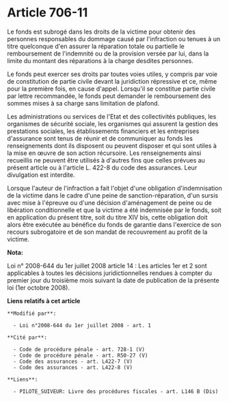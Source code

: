 # Article 706-11

Le fonds est subrogé dans les droits de la victime pour obtenir des personnes responsables du dommage causé par l'infraction
ou tenues à un titre quelconque d'en assurer la réparation totale ou partielle le remboursement de l'indemnité ou de la
provision versée par lui, dans la limite du montant des réparations à la charge desdites personnes. 

Le fonds peut exercer ses droits par toutes voies utiles, y compris par voie de constitution de partie civile devant la
juridiction répressive et ce, même pour la première fois, en cause d'appel. Lorsqu'il se constitue partie civile par lettre
recommandée, le fonds peut demander le remboursement des sommes mises à sa charge sans limitation de plafond. 

Les administrations ou services de l'Etat et des collectivités publiques, les organismes de sécurité sociale, les organismes
qui assurent la gestion des prestations sociales, les établissements financiers et les entreprises d'assurance sont tenus de
réunir et de communiquer au fonds les renseignements dont ils disposent ou peuvent disposer et qui sont utiles à la mise en
œuvre de son action récursoire. Les renseignements ainsi recueillis ne peuvent être utilisés à d'autres fins que celles
prévues au présent article ou à l'article L. 422-8 du code des assurances. Leur divulgation est interdite. 

Lorsque l'auteur de l'infraction a fait l'objet d'une obligation d'indemnisation de la victime dans le cadre d'une peine de
sanction-réparation, d'un sursis avec mise à l'épreuve ou d'une décision d'aménagement de peine ou de libération
conditionnelle et que la victime a été indemnisée par le fonds, soit en application du présent titre, soit du titre XIV bis,
cette obligation doit alors être exécutée au bénéfice du fonds de garantie dans l'exercice de son recours subrogatoire et de
son mandat de recouvrement au profit de la victime.

**Nota:**

Loi n° 2008-644 du 1er juillet 2008 article 14 : Les articles 1er et 2 sont applicables à toutes les décisions
juridictionnelles rendues à compter du premier jour du troisième mois suivant la date de publication de la présente loi (1er
octobre 2008).

**Liens relatifs à cet article**

	**Modifié par**:

	  - Loi n°2008-644 du 1er juillet 2008 - art. 1

	**Cité par**:

	  - Code de procédure pénale - art. 728-1 (V)
	  - Code de procédure pénale - art. R50-27 (V)
	  - Code des assurances - art. L422-7 (V)
	  - Code des assurances - art. L422-8 (V)

	**Liens**:

	  - PILOTE_SUIVEUR: Livre des procédures fiscales - art. L146 B (Dis)
